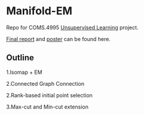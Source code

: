# Manifold-EM  
Repo for COMS.4995 [Unsupervised Learning](http://www.cs.columbia.edu/~verma/classes/uml/index.html) project.

[Final report](https://github.com/Geophagus96/Manifold-EM/blob/master/doc/Manifold_EM.pdf) and [poster](https://github.com/Geophagus96/Manifold-EM/blob/master/doc/poster.pdf) can be found here.
## Outline
1.Isomap + EM  

2.Connected Graph Connection

2.Rank-based initial point selection  

3.Max-cut and Min-cut extension
